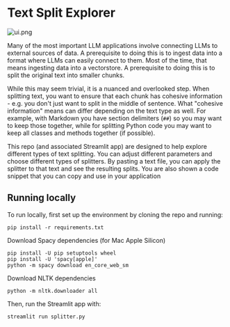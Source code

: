 # Text Split Explorer

![ui.png](ui.png)

Many of the most important LLM applications involve connecting LLMs to external sources of data.
A prerequisite to doing this is to ingest data into a format where LLMs can easily connect to them.
Most of the time, that means ingesting data into a vectorstore.
A prerequisite to doing this is to split the original text into smaller chunks.

While this may seem trivial, it is a nuanced and overlooked step.
When splitting text, you want to ensure that each chunk has cohesive information - e.g. you don't just want to split in the middle of sentence.
What "cohesive information" means can differ depending on the text type as well.
For example, with Markdown you have section delimiters (`##`) so you may want to keep those together, while for splitting Python code you may want to keep all classes and methods together (if possible).

This repo (and associated Streamlit app) are designed to help explore different types of text splitting.
You can adjust different parameters and choose different types of splitters.
By pasting a text file, you can apply the splitter to that text and see the resulting splits.
You are also shown a code snippet that you can copy and use in your application

## Running locally

To run locally, first set up the environment by cloning the repo and running:

```shell
pip install -r requirements.txt
```
Download Spacy dependencies (for Mac Apple Silicon)
```shell
pip install -U pip setuptools wheel
pip install -U 'spacy[apple]'
python -m spacy download en_core_web_sm
```

Download NLTK dependencies 
```shell
python -m nltk.downloader all
```

Then, run the Streamlit app with:

```shell
streamlit run splitter.py
```